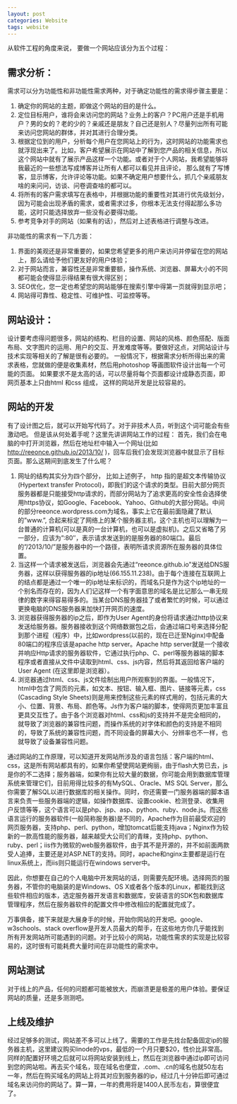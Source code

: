 ```yaml
---
layout: post
categories: Website
tags: website
---
```


从软件工程的角度来说， 要做一个网站应该分为五个过程：

## 需求分析：

需求可以分为功能性和非功能性需求两种，对于确定功能性的需求得步骤主要是：

1. 确定你的网站的主题，即做这个网站的目的是什么。
2. 定位目标用户，谁将会来访问您的网站？业务上的客户？PC用户还是手机用户？男的女的？老的少的？亲戚还是朋友？自己还是别人？尽量列出所有可能来访问您网站的群体，并对其进行合理分类。
3. 根据定位到的用户，分析每个用户在您网站上的行为，这时网站的功能需求也就浮现出来了。比如，客户希望展示在网站中了解到您产品的相关信息，所以这个网站中就有了展示产品这样一个功能。或者对于个人网站，我希望能够将我最近的一些想法写成博客并让所有人都可以看见并且评论， 那么就有了写博客，显示博客，允许评论等功能。如果不确定用户想要什么，抓几个亲戚朋友啥的来问问，访谈、问卷调查啥的都可以。
4. 将所有的客户需求填写在表格中，并根据功能的重要性对其进行优先级划分，因为可能会出现矛盾的需求，或者需求过多，你根本无法支付得起那么多功能，这时只能选择放弃一些没有必要得功能。
5. 参考竞争对手的网站（如果有的话），然后对上述表格进行调整与改进。

非功能性的需求有一下几方面：

1. 界面的美观还是非常重要的，如果您希望更多的用户来访问并停留在您的网站上，那么请给予他们更友好的用户体验；
2. 对于网站而言，兼容性还是非常重要额，操作系统、浏览器、屏幕大小的不同都可能会使得显示得结果有很大得区别；
3. SEO优化，您一定也希望您的网站能够在搜索引擎中得第一页就得到显示吧；
4. 网站得可靠性、稳定性、可维护性、可监控等等。

## 网站设计：

设计要考虑得问题很多，网站的结构、栏目的设置、网站的风格、颜色搭配、版面布局、文字图片的运用、用户的交互、开发难度等等。要做好这点，对网站设计与技术实现等相关的了解是很有必要的。
一般情况下，根据需求分析所得出来的需求表格，您就做的便是收集素材，然后用photoshop 等画图软件设计出每一个可能的页面。
如果要求不是太高的话，可以尽量将每个页面都设计成静态页面，即网页基本上只由html 和css 组成， 这样的网站开发是比较容易的。

## 网站的开发

有了设计图之后，就可以开始写代码了。对于非技术人员，听到这个词可能会有些激动吧。 但是该从何处着手呢？这里先讲讲网站工作的过程：
首先，我们会在电脑的中打开浏览器，然后在地址栏中输入一个网址(比如 http://reeonce.github.io/2013/10/ )，回车后我们会发现浏览器中就显示了目标页面。那么这期间到底发生了什么呢？

1. 网址的结构其实分为四个部分， 比如上述例子， http 指的是超文本传输协议(Hypertext transfer Protocol)，即我们的这个请求的类型。目前大部分网页服务器都是只能接受http请求的，而部分网站为了追求更高的安全性会选择使用https协议，如Google、Facebook、Yahoo、Github的大部分网站。中间的部分reeonce.wordpress.com为域名，事实上它在最前面隐藏了默认的”www.”, 合起来标定了网络上的某个服务器主机，这个主机也可以理解为一台普通的计算机(可以是真的一台计算机，也可以是虚拟机)。之后又省略了另一部分，应该为”:80″，表示请求发送到的是服务器的80端口。最后的”/2013/10/”是服务器中的一个路径，表明所请求资源所在服务器的具体位置。
2. 当这样一个请求被发送后，浏览器会先通过“reeonce.github.io”发送给DNS服务器，这样以获得服务器的ip地址(66.155.11.238)。由于每个连接在互联网上的结点都是通过一个唯一的ip地址来标识的，而域名只是作为这个ip地址的一个别名而存在的，因为人们记这样一个有字面意思的域名是比记那么一串无规律的数字来得容易得多的。当某台DNS服务器挂了或者繁忙的时候，可以通过更换电脑的DNS服务器来加快打开网页的速度。
3. 浏览器获得服务器的ip之后，即作为User Agent的身份将请求通过http协议来发送给服务器。服务器接收到这个网络数据包之后，会通过端口号来选择分配到那个进程（程序）中，比如wordpress(以前的，现在已迁至Nginx)中配备80端口的程序应该是apache http server。Apache http server就是一个接收并响应Http请求的服务器软件，它通过执行php、C、perl等服务器端的脚本程序或者直接从文件中读取到html、css、js内容，然后将其返回给客户端的User Agent (在这里即是浏览器）。
4. 浏览器通过html、css、js文件绘制出用户所观察到的界面。一般情况下，html中包含了网页的元素，如文本、按钮、输入框、图片、链接等元素，css (Cascading Style Sheets)则是用来控制这些元素的样式用的，包括元素的大小、位置、背景、布局、颜色等。Js作为客户端的脚本，使得网页更加丰富且更具交互性了。由于各个浏览器对html、css和js的支持并不是完全相同的，就导致了浏览器的兼容性问题，而操作系统的对字体和颜色的支持是不相同的，导致了系统的兼容性问题，而不同设备的屏幕大小、分辨率也不一样，也就导致了设备兼容性问题。

通过网站的工作原理，可以知道开发网站所涉及的语言包括：客户端的html、css，这是所有网站都具有的，如果你希望使网站更绚丽，由于flash大势已去，js是你的不二选择；服务器端，如果你有比较大量的数据，你可能会用到数据库管理系统来管理它们，目前用得比较多的有MySQL、Oracle、MS SQL Server，那么你需要了解SQL以进行数据库的相关操作。同时，你还需要一门服务器端的脚本语言来负责一些服务器端的逻辑，如操作数据库、设置cookie、检测登录、收集用户反馈等等，这个语言可以是php、jsp、asp、python、ruby、node.js。而这些语言运行的服务器软件(一般简称服务器)是不同的，Apache作为目前最受欢迎的网页服务器，支持php、perl、python，增加tomcat后能支持java；Nginx作为较新的一款高性能的服务器，越来越受大公司们的青睐，支持php、python、ruby、perl；iis作为微软的web服务器软件，由于其不是开源的，并不如前面两款受人追捧，主要还是对ASP.NET的支持。同时，apache和nginx主要都是运行在linux系统上，而iis则只能运行在windows server中。

因此，你想要在自己的个人电脑中开发网站的话，则需要先配环境。选择网页的服务器，不管你的电脑装的是Windows、OS X或者各个版本的Linux，都能找到这些软件相应的版本，选定服务器开发语言和数据库，安装语言的SDK包和数据库管理程序，然后在服务器软件的配置文件中修改相应的配置就完成了。

万事俱备，接下来就是大展身手的时候，开始你网站的开发吧。google、w3schools、stack overflow是开发人员最大的帮手，在这些地方你几乎能找到所有开发网站所可能遇到的问题。对于比较小的网站，功能性需求的实现是比较容易的，这时很有可能耗费大量时间在非功能性的需求中。

## 网站测试

对于线上的产品，任何的问题都可能被放大，而崩溃更是极差的用户体验。要保证网站的质量，还是多测测吧。

## 上线及维护

经过足够多的测试，网站差不多可以上线了。需要的工作是先找台配备固定ip的服务器主机，这里建议购买linode的vps，最低的一个月只要$20，性价比非常高。同样的配置好环境之后就可以将网站安装到线上，然后在浏览器中通过ip即可访问到您的网站啦。再去买个域名，现在域名也便宜，.com、.cn的域名也就50左右一年，然后在购买域名的网站上将其对应到服务器的ip，经过几十分钟后即可通过域名来访问你的网站了。算一算，一年的费用将是1400人民币左右，算很便宜了。
